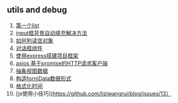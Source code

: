 ## utils and debug
1. [第一个list](https://github.com/liziwangrui/blog/issues/1)  
2. [input框背景自动填充解决方法](https://github.com/liziwangrui/blog/issues/3)
3. [如何判读空对象](https://github.com/liziwangrui/blog/issues/4)
4. [对话框组件](https://github.com/liziwangrui/blog/issues/6)
5. [使用express搭建项目框架](https://github.com/liziwangrui/blog/issues/8)
6. [axios 基于promise的HTTP请求客户端](https://github.com/liziwangrui/blog/issues/9)
7. [抽象视图数据](https://github.com/liziwangrui/blog/issues/10)
8. [构造formData数据形式](https://github.com/liziwangrui/blog/issues/11)
9. [格式化时间](https://github.com/liziwangrui/blog/issues/12)
10. [js使用小技巧](https://github.com/liziwangrui/blog/issues/13）
